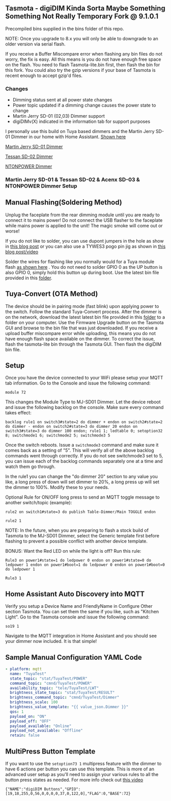 ## Tasmota - digiDIM Kinda Sorta Maybe Something Something Not Really Temporary Fork @ 9.1.0.1

Precompiled bins supplied in the bins folder of this repo.

NOTE: Once you upgrade to 8.x you will only be able to downgrade to an older version via serial flash.  

If you receive a Buffer Miscompare error when flashing any bin files do not worry, the fix is easy.  All this means is you do not have enough free space on the flash.  You need to flash Tasmota-lite.bin first, then flash the bin for this fork.  You could also try the gzip versions if your base of Tasmota is recent enough to accept gzip'd files.

### Changes

- Dimming status sent at all power state changes 
- Power topic updated if a dimming change causes the power state to change
- Martin Jerry SD-01 (02,03) Dimmer support
- digiDIMv(X) indicated in the information tab for support purposes

I personally use this build on Tuya based dimmers and the Martin Jerry SD-01 Dimmer in our home with Home Assistant. [Shown here](https://www.digiblur.com/2018/12/state-of-dimmer-tasmota-dimmer-updates.html)

[Martin Jerry SD-01 Dimmer](https://amzn.to/2L8XeFS)	

[Tessan SD-02 Dimmer](https://amzn.to/2TfmTzh)	

[NTONPOWER Dimmer](https://amzn.to/30XoGzU)

### Martin Jerry SD-01 & Tessan SD-02 & Acenx SD-03 & NTONPOWER Dimmer Setup

## Manual Flashing(Soldering Method)

Unplug the faceplate from the rear dimming module until you are ready to connect it to mains power!  Do not connect the USB flasher to the faceplate while mains power is applied to the unit!  The magic smoke will come out or worse!

If you do not like to solder, you can use dupont jumpers in the hole as show in [this blog post](https://www.digiblur.com/2019/08/tuya-convert-whats-next-solderless.html) or you can also use a TYWES3 pogo pin jig as shown in [this blog post/video](https://www.digiblur.com/2020/07/free-your-smart-devices-from-cloud.html)

Solder the wires for flashing like you normally would for a Tuya module flash [as shown here](https://github.com/arendst/Sonoff-Tasmota/wiki/SM-SO301) .  You do not need to solder GPIO 0 as the UP button is also GPIO 0, simply hold this button up during boot.  Use the latest bin file provided in this [folder](https://github.com/digiblur/Sonoff-Tasmota/tree/development/bins).

## Tuya-Convert (OTA Method)

The device should be in pairing mode (fast blink) upon applying power to the switch.  Follow the standard Tuya-Convert process.  After the dimmer is on the network, download the latest latest bin file provided in this [folder](https://github.com/digiblur/Tasmota/tree/development/bins) to a folder on your computer.  Use the Firmware Upgrade button on the Tasmota GUI and browse to the bin file that was just downloaded.  If you receive a upload buffer miscompare error while uploading, this means you do not have enough flash space available on the dimmer.  To correct the issue, flash the tasmota-lite bin through the Tasmota GUI. Then flash the digiDIM bin file.

## Setup

Once you have the device connected to your WiFi please setup your MQTT tab information. Go to the Console and issue the following command:

```
module 72
```

This changes the Module Type to MJ-SD01 Dimmer.  Let the device reboot and issue the following backlog on the console.  Make sure every command takes effect:

```
backlog rule1 on switch3#state=2 do dimmer + endon on switch2#state=2 do dimmer - endon on switch2#state=3 do dimmer 20 endon on switch3#state=3 do dimmer 100 endon; rule1 1; ledtable 0; setoption32 8; switchmode1 6; switchmode2 5; switchmode3 5
```

Once the switch reboots.  Issue a `switchmode3` command and make sure it comes back as a setting of "5".  This will verify all of the above backlog commands went through correctly.  If you do not see switchmode3 set to 5, you can issue each of the backlog commands separately one at a time and watch them go through.

In the rule1 you can change the "do dimmer 20" section to any value you like, a long press of down will set dimmer to 20%, a long press up will set the dimmer to 100%.  Modify these to your needs.

Optional Rule for ON/OFF long press to send an MQTT toggle message to another switch/topic (example):  
```
rule2 on switch1#state=3 do publish Table-Dimmer/Main TOGGLE endon 
```
```
rule2 1
```
NOTE: In the future, when you are preparing to flash a stock build of Tasmota to the MJ-SD01 Dimmer, select the Generic template first before flashing to prevent a possible conflict with another device template.

BONUS: Want the Red LED on while the light is off? Run this rule:  
```
Rule3 on power1#state=1 do ledpower 0 endon on power1#state=0 do ledpower 1 endon on power1#boot=1 do ledpower 0 endon on power1#boot=0 do ledpower 1  
```
```
Rule3 1
```

## Home Assistant Auto Discovery into MQTT

Verify you setup a Device Name and FriendlyName in Configure Other section Tasmota.  You can set them the same if you like, such as "Kitchen Light".  Go to the Tasmota console and issue the following command:

```
so19 1
```

Navigate to the MQTT integration in Home Assistant and you should see your dimmer now included.  It is that simple!

## Sample Manual Configuration YAML Code

```yaml
- platform: mqtt
  name: "TuyaTest"
  state_topic: "stat/TuyaTest/POWER"
  command_topic: "cmnd/TuyaTest/POWER"
  availability_topic: "tele/TuyaTest/LWT"
  brightness_state_topic: "stat/TuyaTest/RESULT"
  brightness_command_topic: "cmnd/TuyaTest/Dimmer"
  brightness_scale: 100
  brightness_value_template: "{{ value_json.Dimmer }}"
  qos: 1
  payload_on: "ON"
  payload_off: "OFF"
  payload_available: "Online"
  payload_not_available: "Offline"
  retain: false
```

## MultiPress Button Template

If you want to use the `setoption73 1` multipress feature with the dimmer to have 6 actions per button you can use this template. This is more of an advanced user setup as you'll need to assign your various rules to all the button press states as needed.  For more info check out [this video](https://youtu.be/jcdPRbWCGjE)

```
{"NAME":"digiDIM Buttons","GPIO":[19,18,255,0,56,0,0,0,0,37,0,122,0],"FLAG":0,"BASE":72}
```
